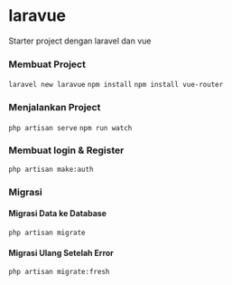 # laravue

Starter project dengan laravel dan vue

### Membuat Project

`laravel new laravue`
`npm install`
`npm install vue-router`

### Menjalankan Project

`php artisan serve`
`npm run watch`

### Membuat login & Register

`php artisan make:auth`

### Migrasi

#### Migrasi Data ke Database

`php artisan migrate`

#### Migrasi Ulang Setelah Error

`php artisan migrate:fresh`
